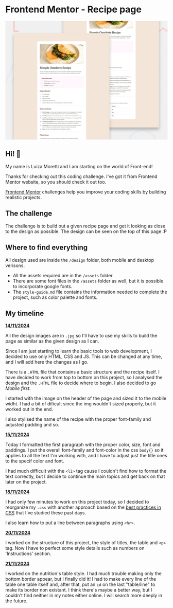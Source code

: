 # Frontend Mentor - Recipe page

![Design preview for the Recipe page coding challenge](./preview.jpg)

## Hi! 👋

My name is Luiza Moretti and I am starting on the world of Front-end!

Thanks for checking out this coding challenge. I've got it from Frontend Mentor website, so you should check it out too.

[Frontend Mentor](https://www.frontendmentor.io) challenges help you improve your coding skills by building realistic projects.

## The challenge

The challenge is to build out a given recipe page and get it looking as close to the design as possible.
The design can be seen on the top of this page :P

## Where to find everything

All design used are inside the `/design` folder, both mobile and desktop verisons.

- All the assets required are in the `/assets` folder.
- There are some font files in the `/assets` folder as well, but it is possible to incorporate google fonts.
- The `style-guide.md` file contains the information needed to complete the project, such as color palette and fonts.

## My timeline

<ins>**14/11/2024**

All the design images are in `.jpg` so I'll have to use my skills to build the page as similar as the given design as I can.

Since I am just starting to learn the basic tools to web development, I decided to use only HTML, CSS and JS. This can be changed at any time, and I will add here the changes as I go.

There is a `.HTML` file that contains a basic structure and the recipe itself.
I have decided to work from top to bottom on this project, so I analysed the design and the `.HTML` file to decide where to begin. I also decided to go *Mobile first*.

I started with the image on the header of the page and sized it to the mobile widht. I had a bit of dificult since the img wouldn't sized properly, but it worked out in the end.

I also stylised the name of the recipe with the proper font-family and adjusted padding and so.

<ins>**15/11/2024**

Today I formatted the first paragraph with the proper color, size, font and paddings. I put the overall font-family and font-color in the css `body{}` so it applies to all the text I'm working with, and I have to adjust just the title ones to the specif color and font.

I had much difficult with the `<li>` tag cause I couldn't find how to format the text correctly, but I decide to continue the main topics and get back on that later on the project.

<ins>**18/11/2024**

I had only few minutes to work on this project today, so I decided to reorganize my `.css` with another approach based on the [best practices in CSS](https://www.notion.so/luhmestudos/BP-CSS-13f3c005826180018f15dcc9d35d6c7a) that I've studied these past days.

I also learn how to put a line between paragraphs using `<hr>`.

<ins>**20/11/2024**

I worked on the structure of this project, the style of titles, the table and `<p>` tag. Now I have to perfect some style details such as numbers on 'Instructions' section.

<ins>**21/11/2024**

I worked on the nutrition's table style. I had much trouble making only the bottom border appear, but I finally did it! I had to make every line of the table one table itself and, after that, put an `id` on the last "table/line" to make its border non existant. I think there's maybe a better way, but I couldn't find neither in my notes either online. I will search more deeply in the future.

